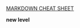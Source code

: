 [MARKDOWN CHEAT SHEET](https://www.markdownguide.org/cheat-sheet/ "Markdown cheat sheet")

**new level**